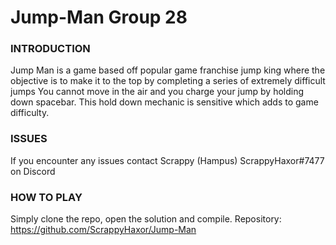 # Jump-Man Group 28

### INTRODUCTION
  Jump Man is a game based off popular game franchise jump king where the objective is to make it to the top by completing a series of extremely difficult jumps
  You cannot move in the air and you charge your jump by holding down spacebar. This hold down mechanic is sensitive which adds to game difficulty.
  
### ISSUES
  If you encounter any issues contact Scrappy (Hampus) ScrappyHaxor#7477 on Discord
  
  
### HOW TO PLAY
  Simply clone the repo, open the solution and compile. Repository: https://github.com/ScrappyHaxor/Jump-Man
